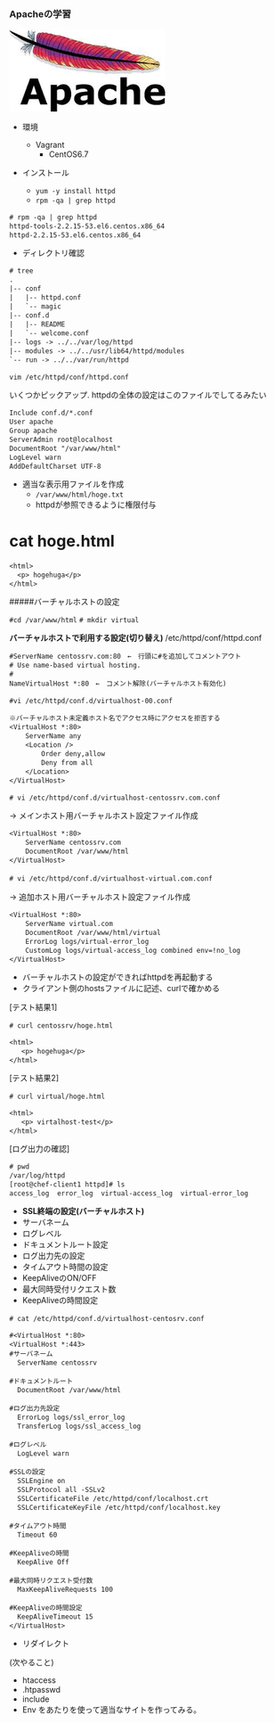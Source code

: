 ### Apacheの学習

![Alt Text](https://github.com/yhidetoshi/Pictures/raw/master/study-httpd/apache-image.jpeg)

- 環境
  - Vagrant
    - CentOS6.7
  

- インストール
  - `yum -y install httpd`
  - `rpm -qa | grep httpd`
```
# rpm -qa | grep httpd
httpd-tools-2.2.15-53.el6.centos.x86_64
httpd-2.2.15-53.el6.centos.x86_64
```

- ディレクトリ確認
```
# tree
.
|-- conf
|   |-- httpd.conf
|   `-- magic
|-- conf.d
|   |-- README
|   `-- welcome.conf
|-- logs -> ../../var/log/httpd
|-- modules -> ../../usr/lib64/httpd/modules
`-- run -> ../../var/run/httpd
```

`vim /etc/httpd/conf/httpd.conf`

いくつかピックアップ. httpdの全体の設定はこのファイルでしてるみたい
```
Include conf.d/*.conf
User apache
Group apache
ServerAdmin root@localhost
DocumentRoot "/var/www/html"
LogLevel warn
AddDefaultCharset UTF-8
```

- 適当な表示用ファイルを作成
  - `/var/www/html/hoge.txt`
  - httpdが参照できるように権限付与
# cat hoge.html
```
<html>
  <p> hogehuga</p>
</html>
```

#####バーチャルホストの設定

`#cd /var/www/html`
`# mkdir virtual`

**バーチャルホストで利用する設定(切り替え)**
/etc/httpd/conf/httpd.conf
```
#ServerName centossrv.com:80　←　行頭に#を追加してコメントアウト
# Use name-based virtual hosting.
#
NameVirtualHost *:80　←　コメント解除(バーチャルホスト有効化)
```

`#vi /etc/httpd/conf.d/virtualhost-00.conf`

```
※バーチャルホスト未定義ホスト名でアクセス時にアクセスを拒否する
<VirtualHost *:80>
    ServerName any
    <Location />
        Order deny,allow
        Deny from all
    </Location>
</VirtualHost>
```

`# vi /etc/httpd/conf.d/virtualhost-centossrv.com.conf`

-> メインホスト用バーチャルホスト設定ファイル作成
```
<VirtualHost *:80>
    ServerName centossrv.com
    DocumentRoot /var/www/html
</VirtualHost>
```

`# vi /etc/httpd/conf.d/virtualhost-virtual.com.conf`　

-> 追加ホスト用バーチャルホスト設定ファイル作成
```
<VirtualHost *:80>
    ServerName virtual.com
    DocumentRoot /var/www/html/virtual
    ErrorLog logs/virtual-error_log
    CustomLog logs/virtual-access_log combined env=!no_log
</VirtualHost>
```

- バーチャルホストの設定ができればhttpdを再起動する
- クライアント側のhostsファイルに記述、curlで確かめる


[テスト結果1]

`# curl centossrv/hoge.html`
```
<html>
   <p> hogehuga</p>
</html>
```

[テスト結果2]

`# curl virtual/hoge.html`
```
<html>
   <p> virtalhost-test</p>
</html>
```

[ログ出力の確認]
```
# pwd
/var/log/httpd
[root@chef-client1 httpd]# ls
access_log  error_log  virtual-access_log  virtual-error_log
```


- **SSL終端の設定(バーチャルホスト)**
- サーバネーム
- ログレベル
- ドキュメントルート設定
- ログ出力先の設定
- タイムアウト時間の設定
- KeepAliveのON/OFF
- 最大同時受付リクエスト数
- KeepAliveの時間設定

`# cat /etc/httpd/conf.d/virtualhost-centosrv.conf`
```
#<VirtualHost *:80>
<VirtualHost *:443>
#サーバネーム
  ServerName centossrv
  
#ドキュメントルート
  DocumentRoot /var/www/html
  
#ログ出力先設定  
  ErrorLog logs/ssl_error_log
  TransferLog logs/ssl_access_log

#ログレベル  
  LogLevel warn

#SSLの設定
  SSLEngine on
  SSLProtocol all -SSLv2
  SSLCertificateFile /etc/httpd/conf/localhost.crt
  SSLCertificateKeyFile /etc/httpd/conf/localhost.key

#タイムアウト時間  
  Timeout 60

#KeepAliveの時間
  KeepAlive Off

#最大同時リクエスト受付数
  MaxKeepAliveRequests 100

#KeepAliveの時間設定 
  KeepAliveTimeout 15  
</VirtualHost>
```

- リダイレクト

(次やること)
- htaccess
- .htpasswd
- include 
- Env
をあたりを使って適当なサイトを作ってみる。
